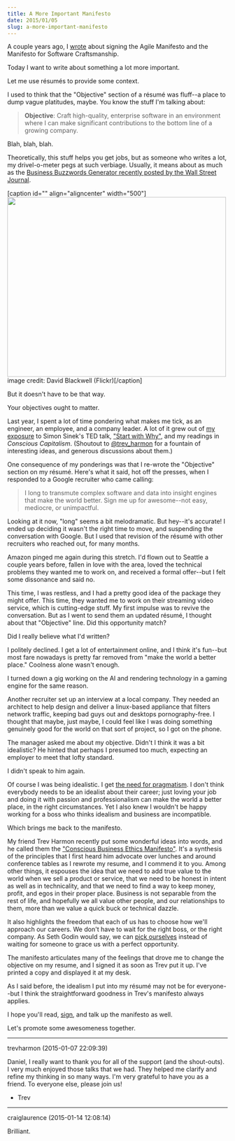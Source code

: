 ```yaml
---
title: A More Important Manifesto
date: 2015/01/05
slug: a-more-important-manifesto
---
```


A couple years ago, I <a title="Manifestos" href="http://codecraft.co/2012/09/13/manifestos/">wrote</a> about signing the Agile Manifesto and the Manifesto for Software Craftsmanship.

Today I want to write about something a lot more important.

Let me use résumés to provide some context.

I used to think that the "Objective" section of a résumé was fluff--a place to dump vague platitudes, maybe. You know the stuff I'm talking about:
<blockquote><strong>Objective</strong>: Craft high-quality, enterprise software in an environment where I can make significant contributions to the bottom line of a growing company.</blockquote>
Blah, blah, blah.

Theoretically, this stuff helps you get jobs, but as someone who writes a lot, my drivel-o-meter pegs at such verbiage. Usually, it means about as much as the <a href="http://projects.wsj.com/buzzwords2014/" target="_blank">Business Buzzwords Generator recently posted by the Wall Street Journal</a>.

[caption id="" align="aligncenter" width="500"]<a href="https://www.flickr.com/photos/mobilestreetlife/6922749580/sizes/m/"><img class="" src="https://farm8.staticflickr.com/7256/6922749580_c17ac1b67d.jpg" alt="" width="500" height="411" /></a> image credit: David Blackwell (Flickr)[/caption]

But it doesn't have to be that way.

Your objectives ought to matter.

<!--more-->

Last year, I spent a lot of time pondering what makes me tick, as an engineer, an employee, and a company leader. A lot of it grew out of <a title="Why" href="http://codecraft.co/2013/01/30/why/">my exposure</a> to Simon Sinek's TED talk, <a href="http://www.ted.com/talks/simon_sinek_how_great_leaders_inspire_action?language=en" target="_blank">"Start with Why"</a>, and my readings in <em>Conscious Capitalism</em>. (Shoutout to <a href="http://dld.me" target="_blank">@trev_harmon</a> for a fountain of interesting ideas, and generous discussions about them.)

One consequence of my ponderings was that I re-wrote the "Objective" section on my résumé. Here's what it said, hot off the presses, when I responded to a Google recruiter who came calling:
<blockquote>I long to transmute complex software and data into insight engines that make the world better. Sign me up for awesome--not easy, mediocre, or unimpactful.</blockquote>
Looking at it now, "long" seems a bit melodramatic. But hey--it's accurate! I ended up deciding it wasn't the right time to move, and suspending the conversation with Google. But I used that revision of the résumé with other recruiters who reached out, for many months.

Amazon pinged me again during this stretch. I'd flown out to Seattle a couple years before, fallen in love with the area, loved the technical problems they wanted me to work on, and received a formal offer--but I felt some dissonance and said no.

This time, I was restless, and I had a pretty good idea of the package they might offer. This time, they wanted me to work on their streaming video service, which is cutting-edge stuff. My first impulse was to revive the conversation. But as I went to send them an updated résumé, I thought about that "Objective" line. Did this opportunity match?

Did I really believe what I'd written?

I politely declined. I get a lot of entertainment online, and I think it's fun--but most fare nowadays is pretty far removed from "make the world a better place." Coolness alone wasn't enough.

I turned down a gig working on the AI and rendering technology in a gaming engine for the same reason.

Another recruiter set up an interview at a local company. They needed an architect to help design and deliver a linux-based appliance that filters network traffic, keeping bad guys out and desktops pornography-free. I thought that maybe, just maybe, I could feel like I was doing something genuinely good for the world on that sort of project, so I got on the phone.

The manager asked me about my objective. Didn't I think it was a bit idealistic? He hinted that perhaps I presumed too much, expecting an employer to meet that lofty standard.

I didn't speak to him again.

Of course I was being idealistic. I get <a title="Earned Pragmatism" href="http://codecraft.co/2013/01/18/earned-pragmatism/">the need for pragmatism</a>. I don't think everybody needs to be an idealist about their career; just loving your job and doing it with passion and professionalism can make the world a better place, in the right circumstances. Yet I also knew I wouldn't be happy working for a boss who thinks idealism and business are incompatible.

Which brings me back to the manifesto.

My friend Trev Harmon recently put some wonderful ideas into words, and he called them the <a title="Conscious Business Ethics Manifesto" href="http://trevharmon.com/standard-of-business/" target="_blank">"Conscious Business Ethics Manifesto"</a>. It's a synthesis of the principles that I first heard him advocate over lunches and around conference tables as I rewrote my resume, and I commend it to you. Among other things, it espouses the idea that we need to add true value to the world when we sell a product or service, that we need to be honest in intent as well as in technicality, and that we need to find a way to keep money, profit, and egos in their proper place. Business is not separable from the rest of life, and hopefully we all value other people, and our relationships to them, more than we value a quick buck or technical dazzle.

It also highlights the freedom that each of us has to choose how we'll approach our careers. We don't have to wait for the right boss, or the right company. As Seth Godin would say, we can <a href="http://sethgodin.typepad.com/seths_blog/2011/03/reject-the-tyranny-of-being-picked-pick-yourself.html" target="_blank">pick ourselves</a> instead of waiting for someone to grace us with a perfect opportunity.

The manifesto articulates many of the feelings that drove me to change the objective on my resume, and I signed it as soon as Trev put it up. I've printed a copy and displayed it at my desk.

As I said before, the idealism I put into my résumé may not be for everyone--but I think the straightforward goodness in Trev's manifesto always applies.

I hope you'll read, <a title="Sign the Conscious Business Ethics Manifesto" href="http://trevharmon.com/conscious-business-ethics/sign-the-manifesto/" target="_blank">sign</a>, and talk up the manifesto as well.

Let's promote some awesomeness together.

---

trevharmon (2015-01-07 22:09:39)

Daniel,
I really want to thank you for all of the support (and the shout-outs). I very much enjoyed those talks that we had. They helped me clarify and refine my thinking in so many ways. I'm very grateful to have you as a friend. To everyone else, please join us!
- Trev

---

craiglaurence (2015-01-14 12:08:14)

Brilliant.